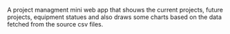 A project managment mini web app that shouws the current projects, future projects, equipment statues and also draws some charts based on the data fetched from the source csv files.
